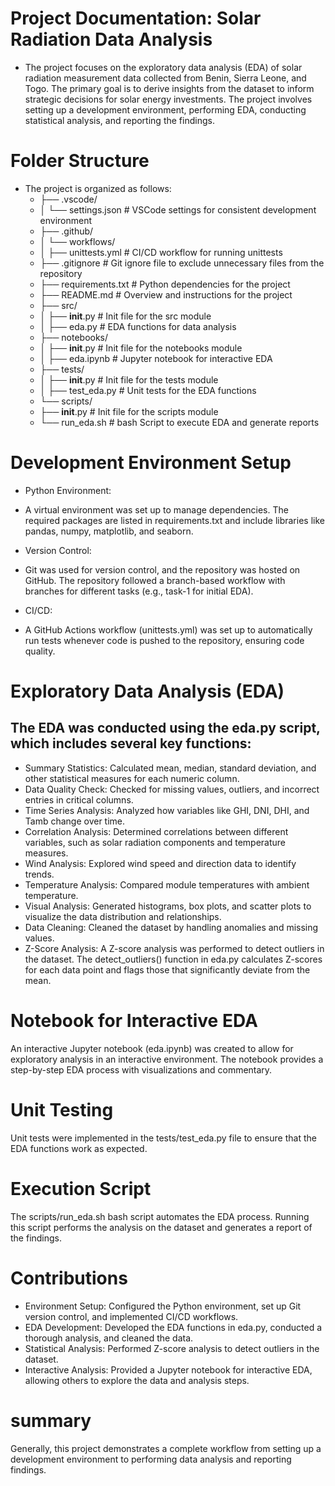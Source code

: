 # Project Documentation: Solar Radiation Data Analysis

- The project focuses on the exploratory data analysis (EDA) of solar radiation measurement data collected from Benin, Sierra Leone, and Togo. The primary goal is to derive insights from the dataset to inform strategic decisions for solar energy investments. The project involves setting up a development environment, performing EDA, conducting statistical analysis, and reporting the findings.

# Folder Structure

- The project is organized as follows:
  - ├── .vscode/
  - │ └── settings.json # VSCode settings for consistent development environment
  - ├── .github/
  - │ └── workflows/
  - │ ├── unittests.yml # CI/CD workflow for running unittests
  - ├── .gitignore # Git ignore file to exclude unnecessary files from the repository
  - ├── requirements.txt # Python dependencies for the project
  - ├── README.md # Overview and instructions for the project
  - ├── src/
  - │ ├── **init**.py # Init file for the src module
  - │ ├── eda.py # EDA functions for data analysis
  - ├── notebooks/
  - │ ├── **init**.py # Init file for the notebooks module
  - │ ├── eda.ipynb # Jupyter notebook for interactive EDA
  - ├── tests/
  - │ ├── **init**.py # Init file for the tests module
  - │ ├── test_eda.py # Unit tests for the EDA functions
  - └── scripts/
  - ├── **init**.py # Init file for the scripts module
  - └── run_eda.sh # bash Script to execute EDA and generate reports

# Development Environment Setup

- Python Environment:

* A virtual environment was set up to manage dependencies. The required packages are listed in requirements.txt and include libraries like pandas, numpy, matplotlib, and seaborn.

- Version Control:

* Git was used for version control, and the repository was hosted on GitHub. The repository followed a branch-based workflow with branches for different tasks (e.g., task-1 for initial EDA).

- CI/CD:

* A GitHub Actions workflow (unittests.yml) was set up to automatically run tests whenever code is pushed to the repository, ensuring code quality.

# Exploratory Data Analysis (EDA)

## The EDA was conducted using the eda.py script, which includes several key functions:

- Summary Statistics: Calculated mean, median, standard deviation, and other statistical measures for each numeric column.
- Data Quality Check: Checked for missing values, outliers, and incorrect entries in critical columns.
- Time Series Analysis: Analyzed how variables like GHI, DNI, DHI, and Tamb change over time.
- Correlation Analysis: Determined correlations between different variables, such as solar radiation components and temperature measures.
- Wind Analysis: Explored wind speed and direction data to identify trends.
- Temperature Analysis: Compared module temperatures with ambient temperature.
- Visual Analysis: Generated histograms, box plots, and scatter plots to visualize the data distribution and relationships.
- Data Cleaning: Cleaned the dataset by handling anomalies and missing values.
- Z-Score Analysis: A Z-score analysis was performed to detect outliers in the dataset. The detect_outliers() function in eda.py calculates Z-scores for each data point and flags those that significantly deviate from the mean.

# Notebook for Interactive EDA

An interactive Jupyter notebook (eda.ipynb) was created to allow for exploratory analysis in an interactive environment. The notebook provides a step-by-step EDA process with visualizations and commentary.

# Unit Testing

Unit tests were implemented in the tests/test_eda.py file to ensure that the EDA functions work as expected.

# Execution Script

The scripts/run_eda.sh bash script automates the EDA process. Running this script performs the analysis on the dataset and generates a report of the findings.

# Contributions

- Environment Setup: Configured the Python environment, set up Git version control, and implemented CI/CD workflows.
- EDA Development: Developed the EDA functions in eda.py, conducted a thorough analysis, and cleaned the data.
- Statistical Analysis: Performed Z-score analysis to detect outliers in the dataset.
- Interactive Analysis: Provided a Jupyter notebook for interactive EDA, allowing others to explore the data and analysis steps.

# summary

Generally, this project demonstrates a complete workflow from setting up a development environment to performing data analysis and reporting findings.
